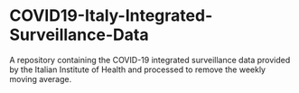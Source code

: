 # COVID19-Italy-Integrated-Surveillance-Data
A repository containing the COVID-19 integrated surveillance data provided by the Italian Institute of Health and processed to remove the weekly moving average.
